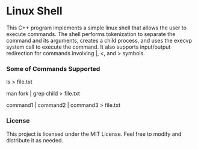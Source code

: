 # Linux Shell

This C++ program implements a simple linux shell that allows the user to execute commands. The shell performs tokenization to separate the command and its arguments, creates a child process, and uses the execvp system call to execute the command. It also supports input/output redirection for commands involving |, <, and > symbols.

### Some of Commands Supported
ls > file.txt

man fork | grep child > file.txt

command1 | command2 | command3 > file.txt

### License
This project is licensed under the MIT License. Feel free to modify and distribute it as needed.
